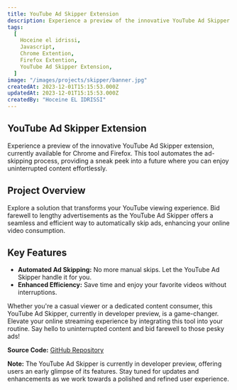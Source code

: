 ```yaml
---
title: YouTube Ad Skipper Extension
description: Experience a preview of the innovative YouTube Ad Skipper extension, currently available for Chrome and Firefox. This tool automates the ad-skipping process, providing a sneak peek into a future where you can enjoy uninterrupted content effortlessly.
tags:
  [
    Hoceine el idrissi,
    Javascript,
    Chrome Extention,
    Firefox Extention,
    YouTube Ad Skipper Extension,
  ]
image: "/images/projects/skipper/banner.jpg"
createdAt: 2023-12-01T15:15:53.000Z
updatedAt: 2023-12-01T15:15:53.000Z
createdBy: "Hoceine EL IDRISSI"
---
```


## YouTube Ad Skipper Extension

Experience a preview of the innovative YouTube Ad Skipper extension, currently available for Chrome and Firefox. This tool automates the ad-skipping process, providing a sneak peek into a future where you can enjoy uninterrupted content effortlessly.

## Project Overview

Explore a solution that transforms your YouTube viewing experience. Bid farewell to lengthy advertisements as the YouTube Ad Skipper offers a seamless and efficient way to automatically skip ads, enhancing your online video consumption.

## Key Features

- **Automated Ad Skipping:** No more manual skips. Let the YouTube Ad Skipper handle it for you.
- **Enhanced Efficiency:** Save time and enjoy your favorite videos without interruptions.

Whether you're a casual viewer or a dedicated content consumer, this YouTube Ad Skipper, currently in developer preview, is a game-changer. Elevate your online streaming experience by integrating this tool into your routine. Say hello to uninterrupted content and bid farewell to those pesky ads!

**Source Code:** [GitHub Repository](https://github.com/HoceineEl/Youtube-ad-skipper)

**Note:** The YouTube Ad Skipper is currently in developer preview, offering users an early glimpse of its features. Stay tuned for updates and enhancements as we work towards a polished and refined user experience.
